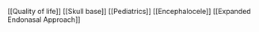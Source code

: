 [[Quality of life]]
[[Skull base]]
[[Pediatrics]]
[[Encephalocele]]
[[Expanded Endonasal Approach]]

